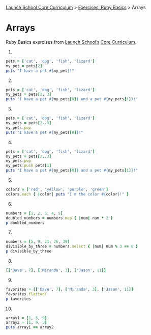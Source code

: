 [Launch School Core Curriculum](/README.md) >
[Exercises: Ruby Basics](/exercises/ruby_basics/ruby_basics_contents.md) >
Arrays

# Arrays

Ruby Basics exercises from [Launch School’s](https://launchschool.com) [Core Curriculum](https://launchschool.com/courses).

1. 
```ruby
pets = ['cat', 'dog', 'fish', 'lizard']
my_pet = pets[2]
puts "I have a pet #{my_pet}!"
```
2. 
```ruby
pets = ['cat', 'dog', 'fish', 'lizard']
my_pets = pets[2, 3]
puts "I have a pet #{my_pets[0]} and a pet #{my_pets[1]}!"
```
3. 
```ruby
pets = ['cat', 'dog', 'fish', 'lizard']
my_pets = pets[2..3]
my_pets.pop
puts "I have a pet #{my_pets[0]}!"
```
4. 
```ruby
pets = ['cat', 'dog', 'fish', 'lizard']
my_pets = pets[2..3]
my_pets.pop
my_pets.push pets[1]
puts "I have a pet #{my_pets[0]} and a pet #{my_pets[1]}!"
```
5. 
```ruby
colors = ['red', 'yellow', 'purple', 'green']
colors.each { |color| puts "I'm the color #{color}!" }
```
6. 
```ruby
numbers = [1, 2, 3, 4, 5]
doubled_numbers = numbers.map { |num| num * 2 }
p doubled_numbers
```
7. 
```ruby
numbers = [5, 9, 21, 26, 39]
divisible_by_three = numbers.select { |num| num % 3 == 0 }
p divisible_by_three
```
8. 
```ruby
[['Dave', 7], ['Miranda', 3], ['Jason', 11]]
```
9. 
```ruby
favorites = [['Dave', 7], ['Miranda', 3], ['Jason', 11]]
favorites.flatten!
p favorites
```
10. 
```ruby
array1 = [1, 5, 9]
array2 = [1, 9, 5]
puts array1 == array2
```
